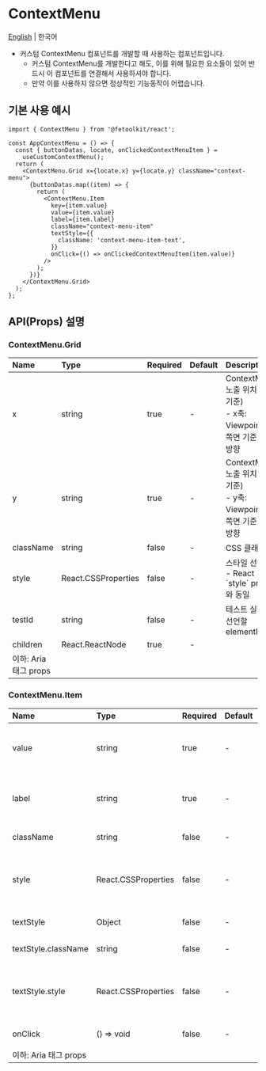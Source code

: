# ContextMenu

[English](../en/component_contextmenu.md) | 한국어

- 커스텀 ContextMenu 컴포넌트를 개발할 때 사용하는 컴포넌트입니다.
  - 커스텀 ContextMenu를 개발한다고 해도, 이를 위해 필요한 요소들이 있어 반드시 이 컴포넌트를 연결해서 사용하셔야 합니다.
  - 만약 이를 사용하지 않으면 정상적인 기능동작이 어렵습니다.

## 기본 사용 예시

```tsx
import { ContextMenu } from '@fetoolkit/react';

const AppContextMenu = () => {
  const { buttonDatas, locate, onClickedContextMenuItem } =
    useCustomContextMenu();
  return (
    <ContextMenu.Grid x={locate.x} y={locate.y} className="context-menu">
      {buttonDatas.map((item) => {
        return (
          <ContextMenu.Item
            key={item.value}
            value={item.value}
            label={item.label}
            className="context-menu-item"
            textStyle={{
              className: 'context-menu-item-text',
            }}
            onClick={() => onClickedContextMenuItem(item.value)}
          />
        );
      })}
    </ContextMenu.Grid>
  );
};
```

## API(Props) 설명

### ContextMenu.Grid

| Name                  | Type                | Required | Default | Description                                                                |
| :-------------------- | :------------------ | :------- | :------ | :------------------------------------------------------------------------- |
| x                     | string              | true     | -       | ContextMenu 노출 위치(x축 기준) <br> - x축: Viewpoint 왼쪽면 기준 가로방향 |
| y                     | string              | true     | -       | ContextMenu 노출 위치(y축 기준) <br> - y축: Viewpoint 위쪽면 기준 세로방향 |
| className             | string              | false    | -       | CSS 클래스명                                                               |
| style                 | React.CSSProperties | false    | -       | 스타일 선언 <br> - React \`style\` props와 동일                            |
| testId                | string              | false    | -       | 테스트 실행 시 선언할 elementId                                            |
| children              | React.ReactNode     | true     | -       |                                                                            |
| 이하: Aria 태그 props |                     |          |         |

### ContextMenu.Item

| Name                  | Type                | Required | Default | Description                                     |
| :-------------------- | :------------------ | :------- | :------ | :---------------------------------------------- |
| value                 | string              | true     | -       | 버튼 value <br> - 이 값은 버튼별로 고유해야 함  |
| label                 | string              | true     | -       | 버튼 노출 시 실제로 보여질 버튼의 라벨          |
| className             | string              | false    | -       | CSS 클래스명                                    |
| style                 | React.CSSProperties | false    | -       | 스타일 선언 <br> - React \`style\` props와 동일 |
| textStyle             | Object              | false    | -       | 버튼 라벨 스타일                                |
| textStyle.className   | string              | false    | -       | CSS 클래스명                                    |
| textStyle.style       | React.CSSProperties | false    | -       | 스타일 선언 <br> - React \`style\` props와 동일 |
| onClick               | () => void          | false    | -       | 버튼 클릭 이벤트 메서드                         |
| 이하: Aria 태그 props |                     |          |         |
